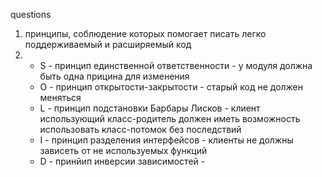 

questions
1. принципы, соблюдение которых помогает писать легко поддерживаемый и расширяемый код
2. + S - принцип единственной ответственности - у модуля должна быть одна прицина для изменения
   + O - принцип открытости-закрытости - старый код не должен меняться 
   + L - принцип подстановки Барбары Лисков - клиент использующий класс-родитель должен иметь 
возможность использовать класс-потомок без последствий 
   + I - принцип разделения интерфейсов - клиенты не должны зависеть от не используемых функций
   + D - принйип инверсии зависимостей - 